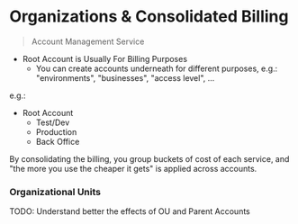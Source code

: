 # Organizations & Consolidated Billing
> Account Management Service

* Root Account is Usually For Billing Purposes
  * You can create accounts underneath for different purposes, e.g.: "environments", "businesses", "access level", ...

e.g.:

* Root Account
   * Test/Dev
   * Production
   * Back Office

By consolidating the billing, you group buckets of cost of each service, and "the more you use the cheaper it gets" is applied across accounts.

### Organizational Units

TODO: Understand better the effects of OU and Parent Accounts
